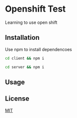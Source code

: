 # Openshift Test

Learning to use open shift 

## Installation

Use npm to install dependencoes

```bash
cd client && npm i
```

```bash
cd server && npm i
```

## Usage



## License

[MIT](https://choosealicense.com/licenses/mit/)

